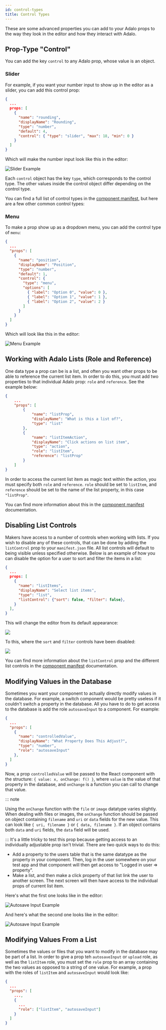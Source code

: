 ```yaml
---
id: control-types
title: Control Types
---
```


These are some advanced properties you can add to your Adalo props to the way they look in the editor and how they interact with Adalo.

## Prop-Type "Control"

You can add the key `control` to any Adalo prop, whose value is an object.

### Slider

For example, if you want your number input to show up in the editor as a slider, you can add this control prop:

```json
{
  ...
  props: [
    {
      "name": "rounding",
      "displayName": "Rounding",
      "type": "number",
      "default": 4,
      "control": { "type": "slider", "max": 18, "min": 0 }
    }
  ]
}
```

Which will make the number input look like this in the editor:

<img src="/img/slider.gif" alt='Slider Example' />

Each `control` object has the key `type`, which corresponds to the control type. The other values inside the control object differ depending on the control type.

You can find a full list of control types in the [component manifest](/api-reference/configuration/manifest-json), but here are a few other common control types:

### Menu

To make a prop show up as a dropdown menu, you can add the control type of `menu`:

```json
{
  ...
  "props": [
    {
      "name": "position",
      "displayName": "Position",
      "type": "number",
      "default": 1,
      "control": {
        "type": "menu",
        "options": [
          { "label": "Option 0", "value": 0 },
          { "label": "Option 1", "value": 1 },
          { "label": "Option 2", "value": 2 }
        ]
      }
    }
  ]
}
```

Which will look like this in the editor:

<img src="/img/menu.gif" alt='Menu Example' />

## Working with Adalo Lists (Role and Reference)

One data type a prop can be is a list, and often you want other props to be able to reference the current list item. In order to do this, you must add two properties to that individual Adalo prop: `role` and `reference`. See the example below:

```json
{
    ...
    "props": [
        {
            "name": "listProp",
            "displayName": "What is this a list of?",
            "type": "list"
        },
        {
            "name": "listItemAction",
            "displayName": "Click actions on list item",
            "type": "action",
            "role": "listItem",
            "reference": "listProp"
        }
    ]
}
```

In order to access the current list item as magic text within the action, you must specify both `role` and `reference`.
`role` should be set to `listItem`, and `reference` should be set to the name of the list property, in this case `"listProp"`.

You can find more information about this in the [component manifest](https://developers.adalo.com/api-reference/configuration/manifest-json#role) documentation.

## Disabling List Controls

Makers have access to a number of controls when working with lists. If you wish to disable any of these controls, that can be done by adding the `listControl` prop to your `manifest.json` file. All list controls will default to being visible unless specified otherwise. Below is an example of how you can disable the option for a user to sort and filter the items in a list:

```json
{
  ...
  props: [
    {
      "name": "listItems",
      "displayName": "Select list items",
      "type": "list",
      "listControl": {"sort": false, "filter": false},
    }
  ],
}
```

This will change the editor from its default appearance:

<img src="/img/Default-List-Control.png" />

To this, where the `sort` and `filter` controls have been disabled:

<img src="/img/List-Control-Filter&Sort-Disabled.png" />

You can find more information about the `listControl` prop and the different list controls in the [component manifest](/api-reference/configuration/manifest-json#listcontrol) documentation.

## Modifying Values in the Database

Sometimes you want your component to actually directly modify values in the database. For example, a switch component would be pretty useless if it couldn't switch a property in the database. All you have to do to get access to the database is add the role `autosaveInput` to a component. For example:

```json
{
  ...
  "props": [
    {
      "name": "controlledValue",
      "displayName": "What Property Does This Adjust?",
      "type": "number",
      "role": "autosaveInput"
    },
  ]
}

```

Now, a prop `controlledValue` will be passed to the React component with the structure: `{ value: x, onChange: f() }`, where `value` is the value of that property in the database, and `onChange` is a function you can call to change that value.

::: note

Using the `onChange` function with the `file` or `image` datatype varies slightly. When dealing with files or images, the `onChange` function should be passed on object containing `filename` and `uri` or `data` fields for the new value. This can look like `{ uri, filename }` or `{ data, filename }`. If an object contains both `data` and `uri` fields, the `data` field will be used. 

:::
It's a little tricky to test this prop because getting access to an individually adjustable prop isn't trivial. There are two quick ways to do this:

- Add a property to the users table that is the same datatype as the property in your component. Then, log in the user somewhere on your test app and that component will then get access to "Logged in user => property".
- Make a list, and then make a click property of that list link the user to another screen. The next screen will then have access to the individual props of current list item.

Here's what the first one looks like in the editor:

<img src="/img/autosaveInput-example-loggedInUser.png" alt='Autosave Input Example' />

And here's what the second one looks like in the editor:

<img src="/img/autosaveInput-example-lists.png" alt='Autosave Input Example' />

## Modifying Values From a List

Sometimes the values or files that you want to modify in the database may be part of a list. In order to give a prop teh `autosaveInput` or `upload` role, as well as the `listItem` role, you must set the `role` prop to an array containing the two values as opposed to a string of one value. For example, a prop with the roles of `listItem` and `autosaveInput` would look like: 

```json
{
  ...
  "props": [
    ...,
    {
      ...
      "role": ["listItem", "autosaveInput"]
    }
  ]
}